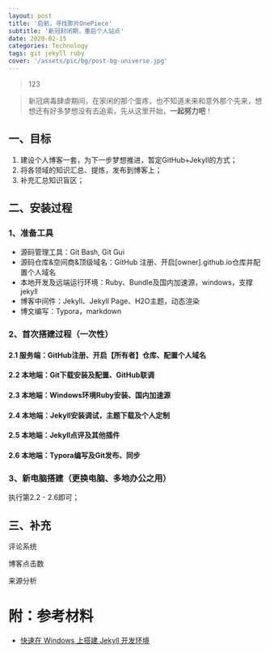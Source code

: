 ```yaml
---
layout: post
title: '启航，寻找那片OnePiece'
subtitle: '新冠封闭期，重启个人站点'
date: 2020-02-15
categories: Technology
tags: git jekyll ruby
cover: '/assets/pic/bg/post-bg-universe.jpg'
---
```


> 123

> 新冠病毒肆虐期间，在家闲的那个蛋疼，也不知道未来和意外那个先来，想想还有好多梦想没有去追索，先从这里开始，**一起努力吧**！

## 一、目标

1. 建设个人博客一套，为下一步梦想推进，暂定GitHub+Jekyll的方式；
2. 将各领域的知识汇总、提炼，发布到博客上；
3. 补充汇总知识盲区；

## 二、安装过程

### 1、准备工具

- 源码管理工具：Git Bash, Git Gui
- 源码仓库&空间商&顶级域名：GitHub 注册、开启[owner].github.io仓库并配置个人域名
- 本地开发及远端运行环境：Ruby、Bundle及国内加速源，windows，支撑jekyll
- 博客中间件：Jekyll、Jekyll Page、H2O主题，动态渲染
- 博文编写：Typora，markdown

### 2、首次搭建过程（一次性）

#### 	2.1 服务端：GitHub注册、开启【所有者】仓库、配置个人域名

#### 	2.2 本地端：Git下载安装及配置、GitHub联调

#### 	2.3 本地端：Windows环境Ruby安装、国内加速源

#### 	2.4 本地端：Jekyll安装调试，主题下载及个人定制

#### 	2.5 本地端：Jekyll点评及其他插件

#### 	2.6 本地端：Typora编写及Git发布、同步

### 3、新电脑搭建（更换电脑、多地办公之用）

执行第2.2 - 2.6即可；

## 三、补充

评论系统

博客点击数

来源分析



# 附：参考材料

-  [快速在 Windows 上搭建 Jekyll 开发环境](https://blog.walterlv.com/post/setup-jekyll-in-windows.html)